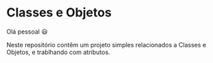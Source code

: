 # Classes e Objetos

Olá pessoal 😃

Neste repositório contêm um projeto simples relacionados a Classes e Objetos, e trablhando com atributos. 
